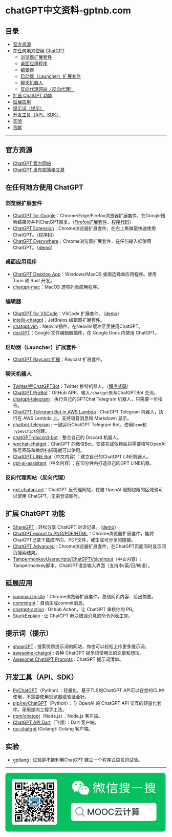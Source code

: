 chatGPT中文资料-gptnb.com  
=================

[](#目錄)目录
---------

*   [官方资源](#%E5%AE%98%E6%96%B9%E8%B3%87%E6%BA%90)
*   [在任何地方使用 ChatGPT](#%E5%9C%A8%E4%BB%BB%E4%BD%95%E5%9C%B0%E6%96%B9%E4%BD%BF%E7%94%A8-chatgpt)
    *   [浏览器扩展套件](#%E7%80%8F%E8%A6%BD%E5%99%A8%E6%93%B4%E5%85%85%E5%A5%97%E4%BB%B6)
    *   [桌面应用程序](#%E6%A1%8C%E9%9D%A2%E6%87%89%E7%94%A8%E7%A8%8B%E5%BC%8F)
    *   [编辑器](#%E7%B7%A8%E8%BC%AF%E5%99%A8)
    *   [启动器（Launcher）扩展套件](#%E5%95%9F%E5%8B%95%E5%99%A8launcher%E6%93%B4%E5%85%85%E5%A5%97%E4%BB%B6)
    *   [聊天机器人](#%E8%81%8A%E5%A4%A9%E6%A9%9F%E5%99%A8%E4%BA%BA)
    *   [反向代理网站（反向代理）](#%E5%8F%8D%E5%90%91%E4%BB%A3%E7%90%86%E7%B6%B2%E7%AB%99reverse-proxy)
*   [扩展 ChatGPT 功能](#%E6%93%B4%E5%B1%95-chatgpt-%E5%8A%9F%E8%83%BD)
*   [延展应用](#%E5%BB%B6%E4%BC%B8%E6%87%89%E7%94%A8)
*   [提示词（提示）](#%E6%8F%90%E7%A4%BA%E8%A9%9Eprompts)
*   [开发工具（API、SDK）](#%E9%96%8B%E7%99%BC%E5%B7%A5%E5%85%B7apisdk)
*   [实验](#%E5%AF%A6%E9%A9%97)
*   [贡献](#%E8%B2%A2%E7%8D%BB)

* * *

[](#官方資源)官方资源
-------------

*   [ChatGPT 官方网站](https://chat.openai.com/)
*   [ChatGPT 发布部落格文章](https://openai.com/blog/chatgpt/)

[](#在任何地方使用-chatgpt)在任何地方使用 ChatGPT
-----------------------------------

### [](#瀏覽器擴充套件)浏览器扩展套件

*   [ChatGPT for Google](https://chrome.google.com/webstore/detail/chatgpt-for-google/jgjaeacdkonaoafenlfkkkmbaopkbilf)：Chrome/Edge/Firefox浏览器扩展套件，在Google搜索结果旁并列ChatGPT回复。（[Firefox扩展套件](https://addons.mozilla.org/en-US/firefox/addon/chatgpt-for-google/)、[程序代码](https://github.com/wong2/chat-gpt-google-extension)）
*   [ChatGPT Extension](https://chrome.google.com/webstore/detail/chatgpt-chrome-extension/cdjifpfganmhoojfclednjdnnpooaojb)：Chrome浏览器扩展套件，在右上角弹窗快速使​​用ChatGPT。（[程序码](https://github.com/kazuki-sf/ChatGPT_Extension)）
*   [ChatGPT Everywhere](https://github.com/gragland/chatgpt-everywhere)：Chrome浏览器扩展套件，在任何输入框使用ChatGPT。（[demo](https://twitter.com/gabe_ragland/status/1599466486422470656)）

### [](#桌面應用程式)桌面应用程序

*   [ChatGPT Desktop App](https://github.com/sonnylazuardi/chatgpt-desktop)：Windows/MacOS 桌面选择单应用程序。使用 Tauri 和 Rust 开发。
*   [chatgpt-mac](https://github.com/vincelwt/chatgpt-mac)：MacOS 选项列表应用程序。

### [](#編輯器)编辑器

*   [ChatGPT for VSCode](https://github.com/mpociot/chatgpt-vscode)：VSCode 扩展套件。（[demo](https://twitter.com/marcelpociot/status/1599180144551526400)）
*   [intellij-chatgpt](https://github.com/LiLittleCat/intellij-chatgpt)：JetBrains 编辑器扩展套件。
*   [chatgpt.vim](https://github.com/terror/chatgpt.nvim)：Neovim插件，在Neovim缓冲区里使用ChatGPT。
*   [docGPT](https://github.com/cesarhuret/docGPT)：Google 文件编辑器插件，在 Google Docs 内使用 ChatGPT。

### [](#啟動器launcher擴充套件)启动器（Launcher）扩展套件

*   [ChatGPT Raycast 扩展](https://github.com/abielzulio/chatgpt-raycast)：Raycast 扩展套件。

### [](#聊天機器人)聊天机器人

*   [Twitter/@ChatGPTBot](https://twitter.com/ChatGPTBot)：Twitter 推特机器人。（[程序式码](https://github.com/transitive-bullshit/chatgpt-twitter-bot)）
*   [ChatGPT ProBot](https://github.com/oceanlvr/ChatGPTBot)：GitHub APP。输入`/chatgpt`来与ChatGPTBot 交流。
*   [chatgpt-telegram](https://github.com/m1guelpf/chatgpt-telegram)：执行自己的GPTChat Telegram 机器人，只需要一步指令。
*   [ChatGPT Telegram Bot in AWS Lambda](https://github.com/franalgaba/chatgpt-telegram-bot-serverless) : ChatGPT Telegram 机器人，执行在 AWS Lambda 上。支持语音消息和 Markdown 显示。
*   [chatbot-telegram](https://github.com/Ciyou/chatbot-telegram) : 一键运行ChatGPT Telegram Bot，使用`Deno`和`TypeScript`创建。
*   [chatGPT-discord-bot](https://github.com/Zero6992/chatGPT-discord-bot)：整合自己的 Discord 机器人。
*   [wechat-c​​hatgpt](https://github.com/fuergaosi233/wechat-chatgpt)：ChatGPT 的微信Bot。安装完成依赖后只需要填写OpenAI账号密码和微信扫描码就可以使用。
*   [ChatGPT LINE Bot](https://github.com/isdaviddong/chatGPTLineBot)（中文内容）：建立自己的ChatGPT LINE机器人。
*   [gpt-ai-assistant](https://github.com/memochou1993/gpt-ai-assistant)（中文内容）：在10分钟内打造自己的GPT LINE机器。

### [](#反向代理網站reverse-proxy)反向代理网站（反向代理）

*   [gpt.chatapi.art](https://gpt.chatapi.art/)：ChatGPT 反代理网站，在被 OpenAI 限制权限的区域也可以使用 ChatGPT，无需登录账号。

[](#擴展-chatgpt-功能)扩展 ChatGPT 功能
-------------------------------

*   [ShareGPT](https://sharegpt.com/) : 轻松分享 ChatGPT 对话记录。（[demo](https://twitter.com/steventey/status/1599816553490366464)）
*   [ChatGPT export to PNG/PDF/HTML](https://github.com/liady/ChatGPT-pdf)：Chrome浏览器扩展套件，能将ChatGPT记录下载成PNG、PDF文件，或生成可分享的链接。
*   [ChatGPT Advanced](https://github.com/qunash/chatgpt-advanced) : Chrome浏览器扩展套件，在ChatGPT页面同时显示网页搜索结果。
*   [TampermonkeyUserscripts/ChatGPTVoiceInput](https://github.com/doggy8088/TampermonkeyUserscripts/blob/main/src/ChatGPTVoiceInput.user.js?fbclid=IwAR2sYE_CIOTdhNlRqaYwJ3eh-foa4O7ZHukYcc1dXLcU8IHLIDOt52gdAdQ)（中文内容）: Tampermonkey脚本，ChatGPT语言输入界面（支持中/英/日/韩语）。

[](#延伸應用)延展应用
-------------

*   [summarize.site](https://chrome.google.com/webstore/detail/summarize/lmhkmibdclhibdooglianggbnhcbcjeh)：Chrome浏览器扩展套件，总结网页内容、给出摘要。
*   [commitgpt](https://github.com/RomanHotsiy/commitgpt)：自动生成commit消息。
*   [chatgpt-action](https://github.com/kxxt/chatgpt-action) : Github Action，让 ChatGPT 审核你的 PR。
*   [StackExplain](https://github.com/shobrook/stackexplain) : 让 ChatGPT 解决错误消息的命令列表工具。

[](#提示詞prompts)提示词（提示）
----------------------

*   [showGPT](https://showgpt.co/) : 搜索优质提示词的网站，你也可以轻松上传更多提示词。
*   [awesome-chatgpt](https://github.com/saharmor/awesome-chatgpt) : 各种 ChatGPT 提示词使用法的文章和想法。
*   [Awesome ChatGPT Prompts](https://github.com/f/awesome-chatgpt-prompts) : ChatGPT 提示词清单。

[](#開發工具apisdk)开发工具（API、SDK）
----------------------------

*   [PyChatGPT](https://github.com/rawandahmad698/PyChatGPT)（Python）：轻量化、基于TLS的ChatGPT API可以在您的CLI中使用，不需要使用浏览器或验证金针。
*   [pip/revChatGPT](https://github.com/acheong08/ChatGPT)（Python）：与 OpenAI 的 ChatGPT API 交互的轻量化套件。采用逆向工程手工法。
*   [npm/chatgpt](https://github.com/transitive-bullshit/chatgpt-api)（Node.js）：Node.js 客户端。
*   [ChatGPT API Dart](https://github.com/MisterJimson/chatgpt_api_dart)（飞镖）：Dart 客户端。
*   [go-chatgpt](https://github.com/abhayptp/go-chatgpt) (Golang): Golang 客户端。

[](#實驗)实验
---------

*   [gptlang](https://github.com/forrestchang/gptlang) : 试验是不能利用ChatGPT 建立一个程序式语言的试验。

* * *

![alt 属性文本](https://raw.githubusercontent.com/imjeson/chatGPT/main/_images/weixin.png "更多咨询，欢迎关注")
